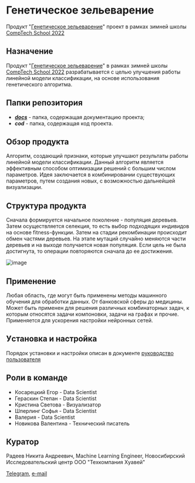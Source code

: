 # Генетическое зельеварение
Продукт "[Генетическое зельеварение](https://github.com/comptech-winter-school/genetic-potioncraft)" проект в рамках зимней школы [CompTech School 2022](https://comptechschool.com/2022/projects/genetic_algorithm)

## Назначение
Продукт "[Генетическое зельеварение](https://github.com/comptech-winter-school/genetic-potioncraft)" в рамках зимней школы [CompTech School 2022](https://comptechschool.com/2022/projects/genetic_algorithm) разрабатывается с целью улучшения работы линейной модели классификации, на основе использования генетического алгоритма.

## Папки репозитория
* ___[docs](https://github.com/comptech-winter-school/genetic-potioncraft/tree/main/docs)___ - папка, содержащая документацию проекта;
* ___cod___ - папка, содержащая код проекта.

## Обзор продукта 
Алгоритм, создающий признаки, которые улучшают результаты работы линейной модели классификации. Данный алгоритм является эффективным способом оптимизации решений с большим числом параметров. Идея заключается в комбинировании существующих параметров, путем создания новых, с возможностью дальнейшей визуализации.

## Структура продукта
Сначала формируется начальное поколение - популяция деревьев. Затем осуществляется селекция, то есть выбор подходящих индивидов на основе fitness-функции. Затем на стадии рекомбинации происходит обмен частями деревьев. На этапе мутаций случайно меняются части деревьев и на выходе получается новая популяция. Если цель не была достигнута, то операции повторяются сначала до ее достижения.

![image](https://user-images.githubusercontent.com/98469155/152510658-a4e324a3-9875-4a6a-8319-a5d955f3f83b.png)

## Применение
Любая область, где могут быть применены методы машинного обучения для обработки данных. От банковской сферы до медицины. 
Может быть применен для решения различных комбинаторных задач, к которым относятся задачи компоновки, задачи на графах и прочие. 
Применяется для ускорения настройки нейронных сетей.

## Уcтановка и настройка
Порядок установки и настройки описан в документе [руководство пользователя](https://github.com/comptech-winter-school/genetic-potioncraft/blob/main/docs/source/user_guide.md)

## Роли в команде
* Косарецкий Егор - Data Scientist
* Гераскин Степан - Data Scientist
* Кристина Светова - Визуализатор
* Шперлинг Софья - Data Scientist
* Валерия - Data Scientist
* Новикова Валентина - Технический писатель

## Куратор
Радеев Никита Андреевич, Machine Learning Engineer,
Новосибирский Исследовательский центр
ООО "Техкомпания Хуавей"

[Telegram](https://t.me/rdvnkt),
[e-mail](rdvnkt@yandex.ru)

